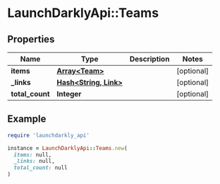 # LaunchDarklyApi::Teams

## Properties

| Name | Type | Description | Notes |
| ---- | ---- | ----------- | ----- |
| **items** | [**Array&lt;Team&gt;**](Team.md) |  | [optional] |
| **_links** | [**Hash&lt;String, Link&gt;**](Link.md) |  | [optional] |
| **total_count** | **Integer** |  | [optional] |

## Example

```ruby
require 'launchdarkly_api'

instance = LaunchDarklyApi::Teams.new(
  items: null,
  _links: null,
  total_count: null
)
```

